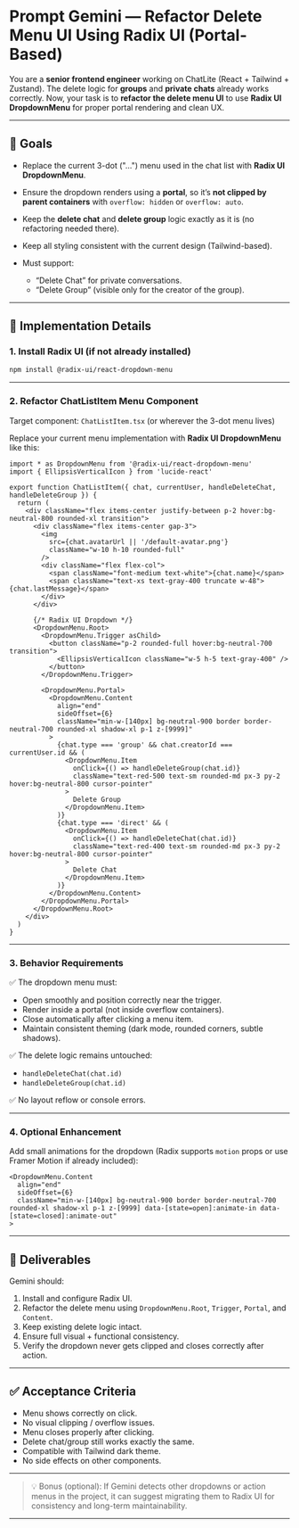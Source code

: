 # Prompt Gemini — Refactor Delete Menu UI Using Radix UI (Portal-Based)

You are a **senior frontend engineer** working on ChatLite (React + Tailwind + Zustand).
The delete logic for **groups** and **private chats** already works correctly.
Now, your task is to **refactor the delete menu UI** to use **Radix UI DropdownMenu** for proper portal rendering and clean UX.

---

## 🎯 Goals

* Replace the current 3-dot ("...") menu used in the chat list with **Radix UI DropdownMenu**.
* Ensure the dropdown renders using a **portal**, so it’s **not clipped by parent containers** with `overflow: hidden` or `overflow: auto`.
* Keep the **delete chat** and **delete group** logic exactly as it is (no refactoring needed there).
* Keep all styling consistent with the current design (Tailwind-based).
* Must support:

  * “Delete Chat” for private conversations.
  * “Delete Group” (visible only for the creator of the group).

---

## 🧱 Implementation Details

### 1. Install Radix UI (if not already installed)

```bash
npm install @radix-ui/react-dropdown-menu
```

---

### 2. Refactor ChatListItem Menu Component

Target component: `ChatListItem.tsx` (or wherever the 3-dot menu lives)

Replace your current menu implementation with **Radix UI DropdownMenu** like this:

```tsx
import * as DropdownMenu from '@radix-ui/react-dropdown-menu'
import { EllipsisVerticalIcon } from 'lucide-react'

export function ChatListItem({ chat, currentUser, handleDeleteChat, handleDeleteGroup }) {
  return (
    <div className="flex items-center justify-between p-2 hover:bg-neutral-800 rounded-xl transition">
      <div className="flex items-center gap-3">
        <img
          src={chat.avatarUrl || '/default-avatar.png'}
          className="w-10 h-10 rounded-full"
        />
        <div className="flex flex-col">
          <span className="font-medium text-white">{chat.name}</span>
          <span className="text-xs text-gray-400 truncate w-48">{chat.lastMessage}</span>
        </div>
      </div>

      {/* Radix UI Dropdown */}
      <DropdownMenu.Root>
        <DropdownMenu.Trigger asChild>
          <button className="p-2 rounded-full hover:bg-neutral-700 transition">
            <EllipsisVerticalIcon className="w-5 h-5 text-gray-400" />
          </button>
        </DropdownMenu.Trigger>

        <DropdownMenu.Portal>
          <DropdownMenu.Content
            align="end"
            sideOffset={6}
            className="min-w-[140px] bg-neutral-900 border border-neutral-700 rounded-xl shadow-xl p-1 z-[9999]"
          >
            {chat.type === 'group' && chat.creatorId === currentUser.id && (
              <DropdownMenu.Item
                onClick={() => handleDeleteGroup(chat.id)}
                className="text-red-500 text-sm rounded-md px-3 py-2 hover:bg-neutral-800 cursor-pointer"
              >
                Delete Group
              </DropdownMenu.Item>
            )}
            {chat.type === 'direct' && (
              <DropdownMenu.Item
                onClick={() => handleDeleteChat(chat.id)}
                className="text-red-400 text-sm rounded-md px-3 py-2 hover:bg-neutral-800 cursor-pointer"
              >
                Delete Chat
              </DropdownMenu.Item>
            )}
          </DropdownMenu.Content>
        </DropdownMenu.Portal>
      </DropdownMenu.Root>
    </div>
  )
}
```

---

### 3. Behavior Requirements

✅ The dropdown menu must:

* Open smoothly and position correctly near the trigger.
* Render inside a portal (not inside overflow containers).
* Close automatically after clicking a menu item.
* Maintain consistent theming (dark mode, rounded corners, subtle shadows).

✅ The delete logic remains untouched:

* `handleDeleteChat(chat.id)`
* `handleDeleteGroup(chat.id)`

✅ No layout reflow or console errors.

---

### 4. Optional Enhancement

Add small animations for the dropdown (Radix supports `motion` props or use Framer Motion if already included):

```tsx
<DropdownMenu.Content
  align="end"
  sideOffset={6}
  className="min-w-[140px] bg-neutral-900 border border-neutral-700 rounded-xl shadow-xl p-1 z-[9999] data-[state=open]:animate-in data-[state=closed]:animate-out"
>
```

---

## 🧩 Deliverables

Gemini should:

1. Install and configure Radix UI.
2. Refactor the delete menu using `DropdownMenu.Root`, `Trigger`, `Portal`, and `Content`.
3. Keep existing delete logic intact.
4. Ensure full visual + functional consistency.
5. Verify the dropdown never gets clipped and closes correctly after action.

---

## ✅ Acceptance Criteria

* Menu shows correctly on click.
* No visual clipping / overflow issues.
* Menu closes properly after clicking.
* Delete chat/group still works exactly the same.
* Compatible with Tailwind dark theme.
* No side effects on other components.

---

> 💡 Bonus (optional): If Gemini detects other dropdowns or action menus in the project, it can suggest migrating them to Radix UI for consistency and long-term maintainability.

---